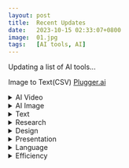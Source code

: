 ```yaml
---
layout: post
title:  Recent Updates
date:   2023-10-15 02:33:07+0800
image:  01.jpg
tags:   [AI tools, AI]
---
```

Updating a list of AI tools...

Image to Text(CSV) [Plugger.ai](https://www.plugger.ai/models/ocr-word-detection)

<details>
<summary><span class="tag">AI Video</span></summary>

<br>

**Script + Video**
[Supercreator.ai](https://www.supercreator.ai)

[Demo](https://app.supercreator.ai/home) #Demo #iOS #APP #Script #Video #!Desktop

**Personalized Video**
[tavus](https://www.tavus.io) #RequestDemo #API 

**Personalized Video**
[Windsor](https://www.windsor.io) #RequestDemo
</details>

<details>
<summary><span class="tag">AI Image</span></summary>

<br>

**Dream by WOMBO**
[Dreamer](https://dream.ai)

[Demo](https://dream.ai/create) #Demo #APP #Free #Plan

**Wallpaper, Poster**
[STOCKIMG.AI](https://stockimg.ai) #Demo #FreeTrail #Plan $19/month, $29/month

**Stable Diffusion UI**
[Github](https://github.com/AUTOMATIC1111/stable-diffusion-webui/)
[Apple Sillicon Installation](https://github.com/AUTOMATIC1111/stable-diffusion-webui/wiki/Installation-on-Apple-Silicon)

[Midjourney](https://www.midjourney.com) #Discord #Plan
</details>

<details>
<summary><span class="tag">Text</span></summary>

<br>

[syllaby]()
[Notion]()
[ChatGPT]()
</details>

<details>
<summary><span class="tag">Research</span></summary>

<br>

[Bearly]()
[scholarcy]()
</details>

<details>
<summary><span class="tag">Design</span></summary>

<br>

[Looka]()
[Galileo]()
[uizard]()
</details>

<details>
<summary><span class="tag">Presentation</span></summary>

<br>

[SlidesAI]()
[MURF.AI]()
</details>

<details>
<summary><span class="tag">Language</span></summary>

<br>

[Whisper Memos]()
[sound.ful]()
[steno]()
</details>

<details>
<summary><span class="tag">Efficiency</span></summary>

<br>

[Nanonets]()
[lumen5]()
[jenni]()
</details>
